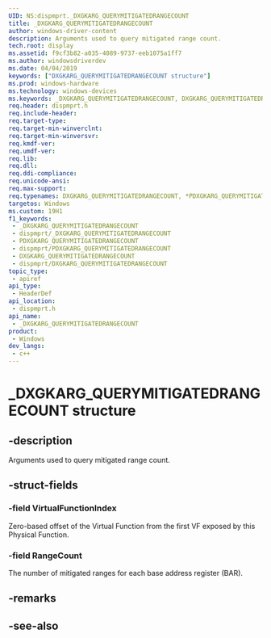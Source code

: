 ```yaml
---
UID: NS:dispmprt._DXGKARG_QUERYMITIGATEDRANGECOUNT
title: _DXGKARG_QUERYMITIGATEDRANGECOUNT
author: windows-driver-content
description: Arguments used to query mitigated range count.
tech.root: display
ms.assetid: f9cf3b82-a035-4089-9737-eeb1075a1ff7
ms.author: windowsdriverdev
ms.date: 04/04/2019
keywords: ["DXGKARG_QUERYMITIGATEDRANGECOUNT structure"]
ms.prod: windows-hardware
ms.technology: windows-devices
ms.keywords: _DXGKARG_QUERYMITIGATEDRANGECOUNT, DXGKARG_QUERYMITIGATEDRANGECOUNT, *PDXGKARG_QUERYMITIGATEDRANGECOUNT,
req.header: dispmprt.h
req.include-header: 
req.target-type: 
req.target-min-winverclnt: 
req.target-min-winversvr: 
req.kmdf-ver: 
req.umdf-ver: 
req.lib: 
req.dll: 
req.ddi-compliance: 
req.unicode-ansi: 
req.max-support: 
req.typenames: DXGKARG_QUERYMITIGATEDRANGECOUNT, *PDXGKARG_QUERYMITIGATEDRANGECOUNT
targetos: Windows
ms.custom: 19H1
f1_keywords:
 - _DXGKARG_QUERYMITIGATEDRANGECOUNT
 - dispmprt/_DXGKARG_QUERYMITIGATEDRANGECOUNT
 - PDXGKARG_QUERYMITIGATEDRANGECOUNT
 - dispmprt/PDXGKARG_QUERYMITIGATEDRANGECOUNT
 - DXGKARG_QUERYMITIGATEDRANGECOUNT
 - dispmprt/DXGKARG_QUERYMITIGATEDRANGECOUNT
topic_type:
 - apiref
api_type:
 - HeaderDef
api_location:
 - dispmprt.h
api_name:
 - _DXGKARG_QUERYMITIGATEDRANGECOUNT
product:
 - Windows
dev_langs:
 - c++
---
```


# _DXGKARG_QUERYMITIGATEDRANGECOUNT structure


## -description

Arguments used to query mitigated range count.

## -struct-fields

### -field VirtualFunctionIndex

Zero-based offset of the Virtual Function from the first VF exposed by this Physical Function.

### -field RangeCount

 
The number of mitigated ranges for each base address register (BAR).

## -remarks

## -see-also

